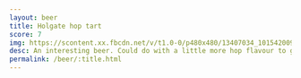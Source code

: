 ```yaml
---
layout: beer
title: Holgate hop tart
score: 7
img: https://scontent.xx.fbcdn.net/v/t1.0-0/p480x480/13407034_10154200938858745_1959407752907879656_n.jpg?oh=80e3e773c64634d68a5d7a7c9b02dd45&oe=5922140C
desc: An interesting beer. Could do with a little more hop flavour to go with the sourness but refreshing as it is
permalink: /beer/:title.html
---
```

